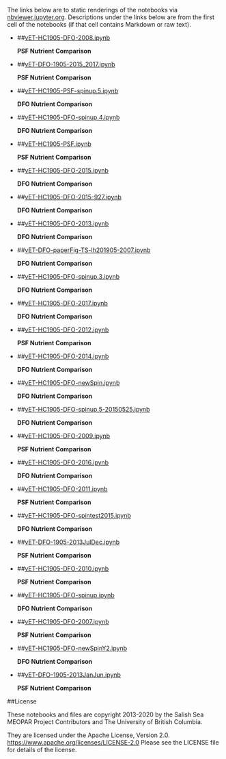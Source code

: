 The links below are to static renderings of the notebooks via
[nbviewer.jupyter.org](https://nbviewer.jupyter.org/).
Descriptions under the links below are from the first cell of the notebooks
(if that cell contains Markdown or raw text).

* ##[vET-HC1905-DFO-2008.ipynb](https://nbviewer.jupyter.org/github/SalishSeaCast/analysis-elise-2/blob/master/notebooks/bioTuning/HC1905-varvar/vET-HC1905-DFO-2008.ipynb)  
    
    **PSF Nutrient Comparison**  

* ##[vET-DFO-1905-2015_2017.ipynb](https://nbviewer.jupyter.org/github/SalishSeaCast/analysis-elise-2/blob/master/notebooks/bioTuning/HC1905-varvar/vET-DFO-1905-2015_2017.ipynb)  
    
    **PSF Nutrient Comparison**  

* ##[vET-HC1905-PSF-spinup.5.ipynb](https://nbviewer.jupyter.org/github/SalishSeaCast/analysis-elise-2/blob/master/notebooks/bioTuning/HC1905-varvar/vET-HC1905-PSF-spinup.5.ipynb)  
    
    **DFO Nutrient Comparison**  

* ##[vET-HC1905-DFO-spinup.4.ipynb](https://nbviewer.jupyter.org/github/SalishSeaCast/analysis-elise-2/blob/master/notebooks/bioTuning/HC1905-varvar/vET-HC1905-DFO-spinup.4.ipynb)  
    
    **DFO Nutrient Comparison**  

* ##[vET-HC1905-PSF.ipynb](https://nbviewer.jupyter.org/github/SalishSeaCast/analysis-elise-2/blob/master/notebooks/bioTuning/HC1905-varvar/vET-HC1905-PSF.ipynb)  
    
    **PSF Nutrient Comparison**  

* ##[vET-HC1905-DFO-2015.ipynb](https://nbviewer.jupyter.org/github/SalishSeaCast/analysis-elise-2/blob/master/notebooks/bioTuning/HC1905-varvar/vET-HC1905-DFO-2015.ipynb)  
    
    **DFO Nutrient Comparison**  

* ##[vET-HC1905-DFO-2015-927.ipynb](https://nbviewer.jupyter.org/github/SalishSeaCast/analysis-elise-2/blob/master/notebooks/bioTuning/HC1905-varvar/vET-HC1905-DFO-2015-927.ipynb)  
    
    **DFO Nutrient Comparison**  

* ##[vET-HC1905-DFO-2013.ipynb](https://nbviewer.jupyter.org/github/SalishSeaCast/analysis-elise-2/blob/master/notebooks/bioTuning/HC1905-varvar/vET-HC1905-DFO-2013.ipynb)  
    
    **DFO Nutrient Comparison**  

* ##[vET-DFO-paperFig-TS-lh201905-2007.ipynb](https://nbviewer.jupyter.org/github/SalishSeaCast/analysis-elise-2/blob/master/notebooks/bioTuning/HC1905-varvar/vET-DFO-paperFig-TS-lh201905-2007.ipynb)  
    
    **DFO Nutrient Comparison**  

* ##[vET-HC1905-DFO-spinup.3.ipynb](https://nbviewer.jupyter.org/github/SalishSeaCast/analysis-elise-2/blob/master/notebooks/bioTuning/HC1905-varvar/vET-HC1905-DFO-spinup.3.ipynb)  
    
    **DFO Nutrient Comparison**  

* ##[vET-HC1905-DFO-2017.ipynb](https://nbviewer.jupyter.org/github/SalishSeaCast/analysis-elise-2/blob/master/notebooks/bioTuning/HC1905-varvar/vET-HC1905-DFO-2017.ipynb)  
    
    **DFO Nutrient Comparison**  

* ##[vET-HC1905-DFO-2012.ipynb](https://nbviewer.jupyter.org/github/SalishSeaCast/analysis-elise-2/blob/master/notebooks/bioTuning/HC1905-varvar/vET-HC1905-DFO-2012.ipynb)  
    
    **PSF Nutrient Comparison**  

* ##[vET-HC1905-DFO-2014.ipynb](https://nbviewer.jupyter.org/github/SalishSeaCast/analysis-elise-2/blob/master/notebooks/bioTuning/HC1905-varvar/vET-HC1905-DFO-2014.ipynb)  
    
    **DFO Nutrient Comparison**  

* ##[vET-HC1905-DFO-newSpin.ipynb](https://nbviewer.jupyter.org/github/SalishSeaCast/analysis-elise-2/blob/master/notebooks/bioTuning/HC1905-varvar/vET-HC1905-DFO-newSpin.ipynb)  
    
    **DFO Nutrient Comparison**  

* ##[vET-HC1905-DFO-spinup.5-20150525.ipynb](https://nbviewer.jupyter.org/github/SalishSeaCast/analysis-elise-2/blob/master/notebooks/bioTuning/HC1905-varvar/vET-HC1905-DFO-spinup.5-20150525.ipynb)  
    
    **DFO Nutrient Comparison**  

* ##[vET-HC1905-DFO-2009.ipynb](https://nbviewer.jupyter.org/github/SalishSeaCast/analysis-elise-2/blob/master/notebooks/bioTuning/HC1905-varvar/vET-HC1905-DFO-2009.ipynb)  
    
    **PSF Nutrient Comparison**  

* ##[vET-HC1905-DFO-2016.ipynb](https://nbviewer.jupyter.org/github/SalishSeaCast/analysis-elise-2/blob/master/notebooks/bioTuning/HC1905-varvar/vET-HC1905-DFO-2016.ipynb)  
    
    **DFO Nutrient Comparison**  

* ##[vET-HC1905-DFO-2011.ipynb](https://nbviewer.jupyter.org/github/SalishSeaCast/analysis-elise-2/blob/master/notebooks/bioTuning/HC1905-varvar/vET-HC1905-DFO-2011.ipynb)  
    
    **PSF Nutrient Comparison**  

* ##[vET-HC1905-DFO-spintest2015.ipynb](https://nbviewer.jupyter.org/github/SalishSeaCast/analysis-elise-2/blob/master/notebooks/bioTuning/HC1905-varvar/vET-HC1905-DFO-spintest2015.ipynb)  
    
    **DFO Nutrient Comparison**  

* ##[vET-DFO-1905-2013JulDec.ipynb](https://nbviewer.jupyter.org/github/SalishSeaCast/analysis-elise-2/blob/master/notebooks/bioTuning/HC1905-varvar/vET-DFO-1905-2013JulDec.ipynb)  
    
    **PSF Nutrient Comparison**  

* ##[vET-HC1905-DFO-2010.ipynb](https://nbviewer.jupyter.org/github/SalishSeaCast/analysis-elise-2/blob/master/notebooks/bioTuning/HC1905-varvar/vET-HC1905-DFO-2010.ipynb)  
    
    **PSF Nutrient Comparison**  

* ##[vET-HC1905-DFO-spinup.ipynb](https://nbviewer.jupyter.org/github/SalishSeaCast/analysis-elise-2/blob/master/notebooks/bioTuning/HC1905-varvar/vET-HC1905-DFO-spinup.ipynb)  
    
    **DFO Nutrient Comparison**  

* ##[vET-HC1905-DFO-2007.ipynb](https://nbviewer.jupyter.org/github/SalishSeaCast/analysis-elise-2/blob/master/notebooks/bioTuning/HC1905-varvar/vET-HC1905-DFO-2007.ipynb)  
    
    **PSF Nutrient Comparison**  

* ##[vET-HC1905-DFO-newSpinY2.ipynb](https://nbviewer.jupyter.org/github/SalishSeaCast/analysis-elise-2/blob/master/notebooks/bioTuning/HC1905-varvar/vET-HC1905-DFO-newSpinY2.ipynb)  
    
    **DFO Nutrient Comparison**  

* ##[vET-DFO-1905-2013JanJun.ipynb](https://nbviewer.jupyter.org/github/SalishSeaCast/analysis-elise-2/blob/master/notebooks/bioTuning/HC1905-varvar/vET-DFO-1905-2013JanJun.ipynb)  
    
    **PSF Nutrient Comparison**  


##License

These notebooks and files are copyright 2013-2020
by the Salish Sea MEOPAR Project Contributors
and The University of British Columbia.

They are licensed under the Apache License, Version 2.0.
https://www.apache.org/licenses/LICENSE-2.0
Please see the LICENSE file for details of the license.

